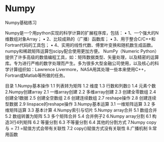 # Numpy
Numpy基础练习

Numpy是一个用python实现的科学计算的扩展程序库，包括：
•	1、一个强大的N维数组对象Array；
•	2、比较成熟的（广播）函数库；
•	3、用于整合C/C++和Fortran代码的工具包；
•	4、实用的线性代数、傅里叶变换和随机数生成函数。numpy和稀疏矩阵运算包scipy配合使用更加方便。
NumPy（Numeric Python）提供了许多高级的数值编程工具，如：矩阵数据类型、矢量处理，以及精密的运算库。专为进行严格的数字处理而产生。多为很多大型金融公司使用，以及核心的科学计算组织如：Lawrence Livermore，NASA用其处理一些本来使用C++，Fortran或Matlab等所做的任务。

目录
1.Numpy基本操作
1.1 列表转为矩阵
1.2 维度
1.3 行数和列数()
1.4 元素个数
2.Numpy创建array
2.1 一维array创建
2.2 多维array创建
2.3 创建全零数组
2.4 创建全1数据
2.5 创建全空数组
2.6 创建连续数组
2.7 reshape操作
2.8 创建连续型数据
2.9 linspace的reshape操作
3.Numpy基本运算
3.1 一维矩阵运算
3.2 多维矩阵运算
3.3 基本计算
4.Numpy索引与切片
5.Numpy array合并
5.1 数组合并
5.2 数组转置为矩阵
5.3 多个矩阵合并
5.4 合并例子2
6.Numpy array分割
6.1 构造3行4列矩阵
6.2 等量分割
6.3 不等量分割
6.4 其他的分割方式
7.Numpy copy与 =
7.1 =赋值方式会带有关联性
7.2 copy()赋值方式没有关联性
8.广播机制
9.常用函数

